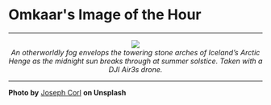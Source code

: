 # Omkaar's Image of the Hour

---

<div align="center">

<a href="https://unsplash.com/photos/arches-emerge-from-the-foggy-landscape-sQRL9e4RxWQ">
  <img src="https://images.unsplash.com/photo-1751301833796-9aa515185f10?crop=entropy&cs=tinysrgb&fit=max&fm=jpg&ixid=M3w3NjA2Nzh8MHwxfHJhbmRvbXx8fHx8fHx8fDE3NTI1NzcyMDB8&ixlib=rb-4.1.0&q=80&w=1080" style="max-width:100%; height:auto;">
</a>

<br>
<i>An otherworldly fog envelops the towering stone arches of Iceland’s Arctic Henge as the midnight sun breaks through at summer solstice. Taken with a DJI Air3s drone.</i>

</div>

---

**Photo by** [Joseph Corl](https://unsplash.com/@jcorl) **on Unsplash**
